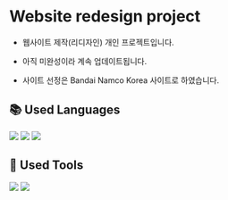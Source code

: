 # Website redesign project


+ 웹사이트 제작(리디자인) 개인 프로젝트입니다. 

+ 아직 미완성이라 계속 업데이트됩니다.

+ 사이트 선정은 Bandai Namco Korea 사이트로 하였습니다.


## 📚 Used Languages
<p>
<img src="https://img.shields.io/badge/HTML5-E34F26?style=for-the-badge&logo=HTML5&logoColor=white"/>
<img src="https://img.shields.io/badge/CSS3-1572B6?style=for-the-badge&logo=CSS3&logoColor=white"/>
<img src="https://img.shields.io/badge/Javascript-black?style=for-the-badge&logo=javascript&logoColor=F7DF1E"/>
</p>


## 🧰 Used Tools
<p>
<img src="https://img.shields.io/badge/VScode-007ACC?style=for-the-badge&logo=visualstudiocode&logoColor=white"/>
<img src="https://img.shields.io/badge/Figma-F24E1E?style=for-the-badge&logo=figma&logoColor=white"/>
</p>
